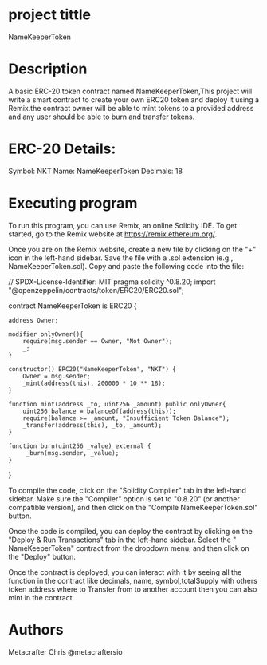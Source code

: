 # project tittle
NameKeeperToken

# Description
A basic ERC-20 token contract named NameKeeperToken,This project will write a smart contract to create your own ERC20 token and deploy it using a Remix.the contract owner will be able to mint tokens to a provided address and any user should be able to burn and transfer tokens.


# ERC-20 Details:
Symbol: NKT
Name: NameKeeperToken
Decimals: 18



# Executing program
To run this program, you can use Remix, an online Solidity IDE. To get started, go to the Remix website at https://remix.ethereum.org/.


Once you are on the Remix website, create a new file by clicking on the "+" icon in the left-hand sidebar. Save the file with a .sol extension (e.g., NameKeeperToken.sol). Copy and paste the following code into the file:

// SPDX-License-Identifier: MIT
pragma solidity ^0.8.20;
import "@openzeppelin/contracts/token/ERC20/ERC20.sol";

contract NameKeeperToken is ERC20 {

    address Owner;

    modifier onlyOwner(){
        require(msg.sender == Owner, "Not Owner");
        _;
    }

    constructor() ERC20("NameKeeperToken", "NKT") {
        Owner = msg.sender;
        _mint(address(this), 200000 * 10 ** 18);
    }

    function mint(address _to, uint256 _amount) public onlyOwner{
        uint256 balance = balanceOf(address(this));
        require(balance >= _amount, "Insufficient Token Balance");
        _transfer(address(this), _to, _amount);
    }

    function burn(uint256 _value) external {
         _burn(msg.sender, _value);
    }
   
}



To compile the code, click on the "Solidity Compiler" tab in the left-hand sidebar. Make sure the "Compiler" option is set to "0.8.20" (or another compatible version), and then click on the "Compile  NameKeeperToken.sol" button.

Once the code is compiled, you can deploy the contract by clicking on the "Deploy & Run Transactions" tab in the left-hand sidebar. Select the " NameKeeperToken" contract from the dropdown menu, and then click on the "Deploy" button.

Once the contract is deployed, you can interact with it by seeing all the function in the contract like decimals, name, symbol,totalSupply with others token address where to Transfer from to another account then you can also mint in the contract.



# Authors
Metacrafter Chris
@metacraftersio
